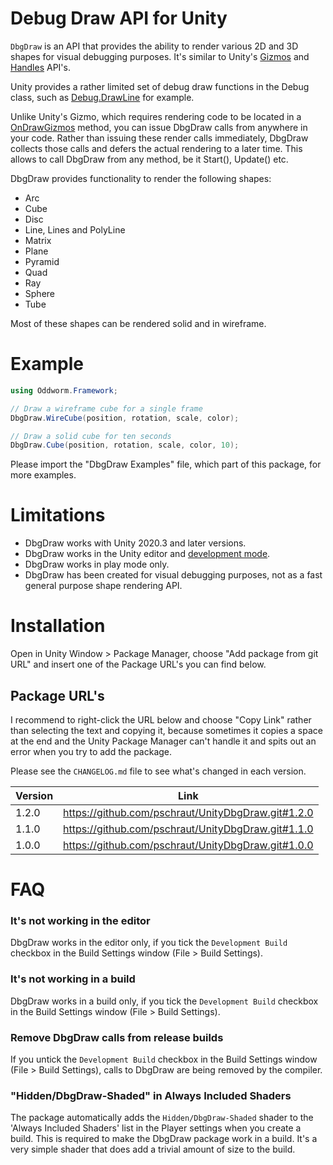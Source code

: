 # Debug Draw API for Unity

```DbgDraw``` is an API that provides the ability to render various 2D and 3D shapes for visual debugging purposes. It's similar to Unity's [Gizmos](https://docs.unity3d.com/ScriptReference/Gizmos.html) and [Handles](https://docs.unity3d.com/ScriptReference/Handles.html) API's.

Unity provides a rather limited set of debug draw functions in the Debug class, such as [Debug.DrawLine](https://docs.unity3d.com/ScriptReference/Debug.DrawLine.html) for example.

Unlike Unity's Gizmo, which requires rendering code to be located in a [OnDrawGizmos](https://docs.unity3d.com/ScriptReference/MonoBehaviour.OnDrawGizmos.html) method, you can issue DbgDraw calls from anywhere in your code. Rather than issuing these render calls immediately, DbgDraw collects those calls and defers the actual rendering to a later time. This allows to call DbgDraw from any method, be it Start(), Update() etc.

DbgDraw provides functionality to render the following shapes:
* Arc
* Cube
* Disc
* Line, Lines and PolyLine
* Matrix
* Plane
* Pyramid
* Quad
* Ray
* Sphere
* Tube

Most of these shapes can be rendered solid and in wireframe.


# Example

```csharp
using Oddworm.Framework;

// Draw a wireframe cube for a single frame
DbgDraw.WireCube(position, rotation, scale, color); 

// Draw a solid cube for ten seconds
DbgDraw.Cube(position, rotation, scale, color, 10);
```
Please import the "DbgDraw Examples" file, which part of this package, for more examples.


# Limitations

* DbgDraw works with Unity 2020.3 and later versions.
* DbgDraw works in the Unity editor and [development mode](https://docs.unity3d.com/Manual/BuildSettings.html).
* DbgDraw works in play mode only.
* DbgDraw has been created for visual debugging purposes, not as a fast general purpose shape rendering API.


# Installation

Open in Unity Window > Package Manager, choose "Add package from git URL" and insert one of the Package URL's you can find below.

## Package URL's

I recommend to right-click the URL below and choose "Copy Link" rather than selecting the text and copying it, because sometimes it copies a space at the end and the Unity Package Manager can't handle it and spits out an error when you try to add the package.

Please see the ```CHANGELOG.md``` file to see what's changed in each version.

| Version  |     Link      |
|----------|:-------------:|
| 1.2.0 | https://github.com/pschraut/UnityDbgDraw.git#1.2.0 |
| 1.1.0 | https://github.com/pschraut/UnityDbgDraw.git#1.1.0 |
| 1.0.0 | https://github.com/pschraut/UnityDbgDraw.git#1.0.0 |



# FAQ

### It's not working in the editor

DbgDraw works in the editor only, if you tick the ```Development Build``` checkbox in the Build Settings window (File > Build Settings).

### It's not working in a build

DbgDraw works in a build only, if you tick the ```Development Build``` checkbox in the Build Settings window (File > Build Settings).

### Remove DbgDraw calls from release builds

If you untick the ```Development Build``` checkbox in the Build Settings window (File > Build Settings), calls to DbgDraw are being removed by the compiler.

### "Hidden/DbgDraw-Shaded" in Always Included Shaders

The package automatically adds the ```Hidden/DbgDraw-Shaded``` shader to the 'Always Included Shaders' list in the Player settings when you create a build. This is required to make the DbgDraw package work in a build. It's a very simple shader that does add a trivial amount of size to the build.